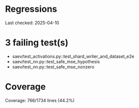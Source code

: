# Regressions

Last checked: 2025-04-10

# 3 failing test(s)

- saev/test_activations.py::test_shard_writer_and_dataset_e2e
- saev/test_nn.py::test_safe_mse_hypothesis
- saev/test_nn.py::test_safe_mse_nonzero
# Coverage

Coverage: 766/1734 lines (44.2%)

